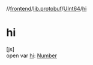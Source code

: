 //[frontend](../../../index.md)/[lib.protobuf](../index.md)/[UInt64](index.md)/[hi](hi.md)

# hi

[js]\
open var [hi](hi.md): [Number](https://kotlinlang.org/api/latest/jvm/stdlib/kotlin/-number/index.html)
